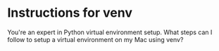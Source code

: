 # Instructions for venv

You're an expert in Python virtual environment setup.  What steps can I follow to setup a virtual environment on my Mac using venv?
